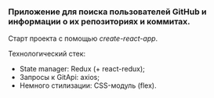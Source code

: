 ### Приложение для поиска пользователей GitHub и информации о их репозиториях и коммитах.

Старт проекта с помощью _create-react-app_.

Технологический стек:
 * State manager: Redux (+ react-redux);
 * Запросы к GitApi: axios;
 * Немного стилизации: CSS-модуль (flex).
